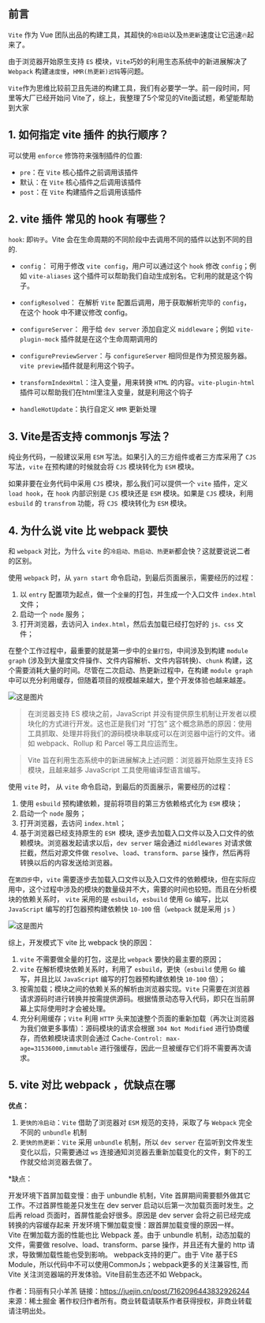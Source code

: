 ## 前言

`Vite` 作为 Vue 团队出品的构建工具，其超快的`冷启动`以及`热更新`速度让它迅速🔥起来了。  

由于浏览器开始原生支持 `ES` 模块，`Vite`巧妙的利用生态系统中的新进展解决了 `Webpack` 构建`速度慢`，`HMR(热更新)迟钝`等问题。  

`Vite`作为思维比较前卫且先进的构建工具，我们有必要学一学。前一段时间，阿里等大厂已经开始问 Vite了，综上，我整理了5个常见的Vite面试题，希望能帮助到大家  

## 1. 如何指定 vite 插件 的执行顺序？

可以使用 `enforce` 修饰符来强制插件的位置:

- `pre`：在 `Vite` 核心插件之前调用该插件
- 默认：在 `Vite` 核心插件之后调用该插件
- `post`：在 `Vite` 构建插件之后调用该插件

## 2. vite 插件 常见的 hook 有哪些？

`hook`: 即`钩子`。Vite 会在生命周期的不同阶段中去调用不同的插件以达到不同的目的.

- `config`： 可用于修改 `vite config`，用户可以通过这个 `hook` 修改 `config`；例如 `vite-aliases` 这个插件可以帮助我们自动生成别名。它利用的就是这个钩子。


- `configResolved`： 在解析 `Vite` 配置后调用，用于获取解析完毕的 `config`，在这个 hook 中不建议修改 config。


- `configureServer`： 用于给 `dev server` 添加自定义 `middleware`；例如 `vite-plugin-mock` 插件就是在这个生命周期调用的


- `configurePreviewServer`：与 `configureServer` 相同但是作为预览服务器。`vite preview`插件就是利用这个钩子。


- `transformIndexHtml`：注入变量，用来转换 `HTML` 的内容。`vite-plugin-html` 插件可以帮助我们在html里注入变量，就是利用这个钩子


- `handleHotUpdate`：执行自定义 `HMR` 更新处理

## 3. Vite是否支持 commonjs 写法？

纯业务代码，一般建议采用 `ESM` 写法。如果引入的三方组件或者三方库采用了 `CJS` 写法，`vite` 在预构建的时候就会将 `CJS` 模块转化为 `ESM` 模块。  

如果非要在业务代码中采用 `CJS` 模块，那么我们可以提供一个 `vite` 插件，定义 `load hook`，在 `hook` 内部识别是 `CJS` 模块还是 `ESM` 模块。如果是 `CJS` 模块，利用 `esbuild` 的 `transfrom` 功能，将 `CJS `模块转化为 `ESM` 模块。

## 4. 为什么说 vite 比 webpack 要快

和 `webpack` 对比，为什么 `vite` 的`冷启动、热启动、热更新`都会快？这就要说说二者的区别。

使用 `webpack` 时，从 `yarn start` 命令启动，到最后页面展示，需要经历的过程：

1. 以 `entry` 配置项为起点，做一个`全量`的打包，并生成一个入口文件 `index.html` 文件；
2. 启动一个 `node` 服务；
3. 打开浏览器，去访问入 `index.html`，然后去加载已经打包好的 `js、css` 文件；

在整个工作过程中，最重要的就是第一步中的`全量打包`，中间涉及到构建 `module graph` (涉及到大量度文件操作、文件内容解析、文件内容转换)、`chunk` 构建，这个需要消耗大量的时间。尽管在二次启动、热更新过程中，在构建 `module graph` 中可以充分利用缓存，但随着项目的规模越来越大，整个开发体验也越来越差。

![这是图片](./assets/img/1.webp "Magic Gardens")
>在浏览器支持 ES 模块之前，JavaScript 并没有提供原生机制让开发者以模块化的方式进行开发。这也正是我们对 “打包” 这个概念熟悉的原因：使用工具抓取、处理并将我们的源码模块串联成可以在浏览器中运行的文件。诸如 webpack、Rollup 和 Parcel 等工具应运而生。  

>Vite 旨在利用生态系统中的新进展解决上述问题：浏览器开始原生支持 ES 模块，且越来越多 JavaScript 工具使用编译型语言编写。

使用 `vite` 时， 从 `vite` 命令启动，到最后的页面展示，需要经历的过程：

1. 使用 `esbuild` 预构建依赖，提前将项目的第三方依赖格式化为 `ESM` 模块；
2. 启动一个 `node` 服务；
3. 打开浏览器，去访问 `index.html`；
4. 基于浏览器已经支持原生的 `ESM `模块, 逐步去加载入口文件以及入口文件的依赖模块。浏览器发起请求以后，`dev server` 端会通过 `middlewares` 对请求做拦截，然后对源文件做 `resolve`、`load`、`transform`、`parse` 操作，然后再将转换以后的内容发送给浏览器。

在`第四步`中，`vite` 需要逐步去加载入口文件以及入口文件的依赖模块，但在实际应用中，这个过程中涉及的模块的数量级并不大，需要的时间也较短。而且在分析模块的依赖关系时， `vite` 采用的是 `esbuild`，`esbuild` 使用 `Go` 编写，比以 `JavaScript` 编写的打包器预构建依赖快 `10-100` 倍（`webpack` 就是采用 `js` ）

![这是图片](./assets/img/2.webp "Magic Gardens")

综上，开发模式下 vite 比 webpack 快的原因：

1. `vite` 不需要做全量的打包，这是比 `webpack` 要快的最主要的原因；
2. `vite` 在解析模块依赖关系时，利用了 `esbuild`，更快（`esbuild` 使用 `Go` 编写，并且比以 `JavaScript` 编写的打包器预构建依赖快 `10-100` 倍）；
3. 按需加载；模块之间的依赖关系的解析由浏览器实现。`Vite` 只需要在浏览器请求源码时进行转换并按需提供源码。根据情景动态导入代码，即只在当前屏幕上实际使用时才会被处理。
4. 充分利用缓存；`Vite` 利用 `HTTP` 头来加速整个页面的重新加载（再次让浏览器为我们做更多事情）：源码模块的请求会根据 `304 Not Modified` 进行协商缓存，而依赖模块请求则会通过 C`ache-Control: max-age=31536000,immutable` 进行强缓存，因此一旦被缓存它们将不需要再次请求。

## 5. vite 对比 webpack ，优缺点在哪

**优点：**

1. `更快的冷启动`：`Vite` 借助了浏览器对 `ESM` 规范的支持，采取了与 `Webpack` 完全不同的 `unbundle` 机制
2. `更快的热更新`：`Vite` 采用 `unbundle` 机制，所以 `dev server` 在监听到文件发生变化以后，只需要通过 `ws` 连接通知浏览器去重新加载变化的文件，剩下的工作就交给浏览器去做了。

*缺点：

开发环境下首屏加载变慢：由于 unbundle 机制，Vite 首屏期间需要额外做其它工作。不过首屏性能差只发生在 dev server 启动以后第一次加载页面时发生。之后再 reload 页面时，首屏性能会好很多。原因是 dev server 会将之前已经完成转换的内容缓存起来
开发环境下懒加载变慢：跟首屏加载变慢的原因一样。Vite 在懒加载方面的性能也比 Webpack 差。由于 unbundle 机制，动态加载的文件，需要做 resolve、load、transform、parse 操作，并且还有大量的 http 请求，导致懒加载性能也受到影响。
webpack支持的更广。由于 Vite 基于ES Module，所以代码中不可以使用CommonJs；webpack更多的关注兼容性, 而Vite 关注浏览器端的开发体验。Vite目前生态还不如 Webpack。

作者：玛丽有只小羊羔
链接：https://juejin.cn/post/7162096443832926244
来源：稀土掘金
著作权归作者所有。商业转载请联系作者获得授权，非商业转载请注明出处。